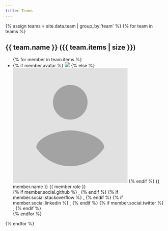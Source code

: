 ```yaml
---
title: Teams
---
```

{% assign teams = site.data.team | group_by:'team' %}
{% for team in teams %}
<div class="team">
    <h2>{{ team.name }} ({{ team.items | size }})</h2>
    <ul class="team-members">
        {% for member in team.items %}
        <li>
            {% if member.avatar %}
            <img class="photo" src="{{ member.avatar }}" />
            {% else %}
            <img class="photo" src="/assets/avatar-placeholder.png" />
            {% endif %}
            <span class="name">{{ member.name }}</span>
            <span class="role">{{ member.role }}</span>
            <div class="social">
            {% if member.social.github %}
                <a href="{{ member.social.github }}"><i class="fa fa-github fa-lg">&nbsp;</i></a>
            {% endif %}
            {% if member.social.stackoverflow %}
                <a href="{{ member.social.stackoverflow }}"><i class="fa fa-stack-overflow fa-lg">&nbsp;</i></a>
            {% endif %}
            {% if member.social.linkedin %}
                <a href="{{ member.social.linkedin }}"><i class="fa fa-linkedin fa-lg">&nbsp;</i></a>
            {% endif %}
            {% if member.social.twitter %}
                <a href="{{ member.social.twitter }}"><i class="fa fa-twitter fa-lg">&nbsp;</i></a>
            {% endif %}
            </div>
        </li>
        {% endfor %}
    </ul>
</div>
{% endfor %}

